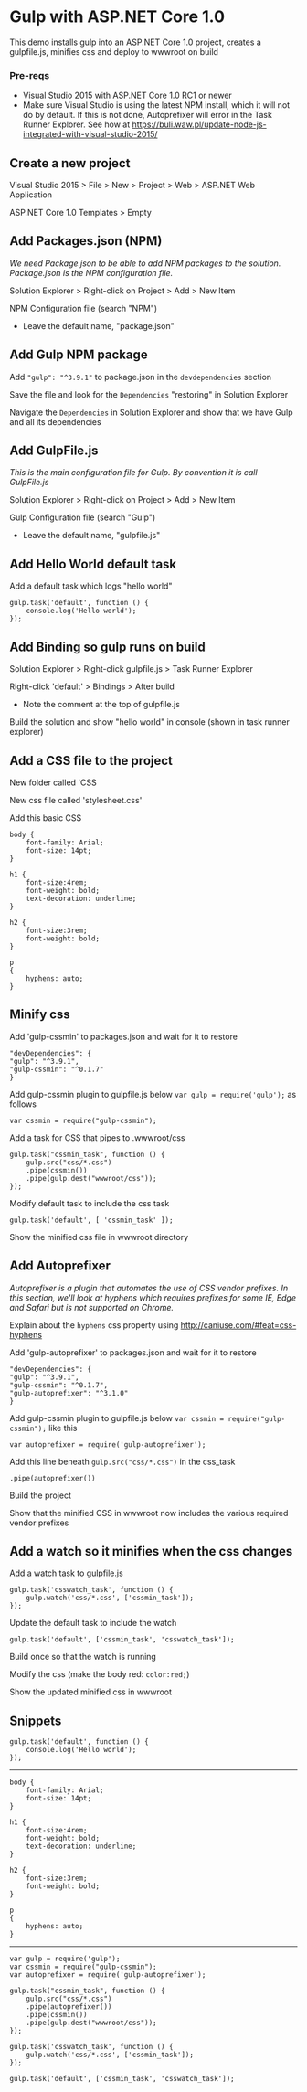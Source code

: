 
# Gulp with ASP.NET Core 1.0
This demo installs gulp into an ASP.NET Core 1.0 project, creates a gulpfile.js, minifies css and deploy to wwwroot on build

### Pre-reqs
* Visual Studio 2015 with ASP.NET Core 1.0 RC1 or newer
* Make sure Visual Studio is using the latest NPM install, which it will not do by default. If this is not done, Autoprefixer will error in the Task Runner Explorer. See how at https://buli.waw.pl/update-node-js-integrated-with-visual-studio-2015/

## Create a new project
Visual Studio 2015 > File > New > Project > Web > ASP.NET Web Application

ASP.NET Core 1.0 Templates > Empty

## Add Packages.json (NPM)
*We need Package.json to be able to add NPM packages to the solution. Package.json is the NPM configuration file.*

Solution Explorer > Right-click on Project > Add > New Item

NPM Configuration file (search "NPM")
* Leave the default name, "package.json"

## Add Gulp NPM package
Add `"gulp": "^3.9.1"` to package.json in the `devdependencies` section

Save the file and look for the `Dependencies` "restoring" in Solution Explorer

Navigate the `Dependencies` in Solution Explorer and show that we have Gulp and all its dependencies

## Add GulpFile.js
*This is the main configuration file for Gulp. By convention it is call GulpFile.js*

Solution Explorer > Right-click on Project > Add > New Item

Gulp Configuration file (search "Gulp")
* Leave the default name, "gulpfile.js"

## Add Hello World default task
Add a default task which logs "hello world"
```
gulp.task('default', function () {
    console.log('Hello world');
});
```

## Add Binding so gulp runs on build
Solution Explorer > Right-click gulpfile.js > Task Runner Explorer

Right-click 'default' > Bindings > After build
* Note the comment at the top of gulpfile.js

Build the solution and show "hello world" in console (shown in task runner explorer)

## Add a CSS file to the project
New folder called 'CSS

New css file called 'stylesheet.css'

Add this basic CSS

```
body {
    font-family: Arial;
    font-size: 14pt;
}

h1 {
    font-size:4rem;
    font-weight: bold;
    text-decoration: underline;
}

h2 {
    font-size:3rem;
    font-weight: bold;   
}

p
{
    hyphens: auto;
}
```

## Minify css
Add 'gulp-cssmin' to packages.json and wait for it to restore
```
"devDependencies": {
"gulp": "^3.9.1",
"gulp-cssmin": "^0.1.7"
}
```
	
Add gulp-cssmin plugin to gulpfile.js below `var gulp = require('gulp');` as follows
```
var cssmin = require("gulp-cssmin");
```
	
Add a task for CSS that pipes to .wwwroot/css
```
gulp.task("cssmin_task", function () {
    gulp.src("css/*.css")
    .pipe(cssmin())
    .pipe(gulp.dest("wwwroot/css"));
});
```
	
Modify default task to include the css task
```
gulp.task('default', [ 'cssmin_task' ]);
```
	
Show the minified css file in wwwroot directory

## Add Autoprefixer
*Autoprefixer is a plugin that automates the use of CSS vendor prefixes. In this section, we'll look at hyphens which requires prefixes for some IE, Edge and Safari but is not supported on Chrome.*

Explain about the `hyphens` css property using http://caniuse.com/#feat=css-hyphens

Add 'gulp-autoprefixer' to packages.json and wait for it to restore
```
"devDependencies": {
"gulp": "^3.9.1",
"gulp-cssmin": "^0.1.7",
"gulp-autoprefixer": "^3.1.0"
}
```
	
Add gulp-cssmin plugin to gulpfile.js below `var cssmin = require("gulp-cssmin");` like this
```
var autoprefixer = require('gulp-autoprefixer');
```

Add this line beneath `gulp.src("css/*.css")` in the css_task
```
.pipe(autoprefixer())
```

Build the project

Show that the minified CSS in wwwroot now includes the various required vendor prefixes

## Add a watch so it minifies when the css changes
Add a watch task to gulpfile.js
```
gulp.task('csswatch_task', function () {
    gulp.watch('css/*.css', ['cssmin_task']);
});
```
	
Update the default task to include the watch
```
gulp.task('default', ['cssmin_task', 'csswatch_task']);
```
	
Build once so that the watch is running

Modify the css (make the body red: `color:red;`)

Show the updated minified css in wwwroot

## Snippets
```
gulp.task('default', function () {
    console.log('Hello world');
});
```

***

```
body {
    font-family: Arial;
    font-size: 14pt;
}

h1 {
    font-size:4rem;
    font-weight: bold;
    text-decoration: underline;
}

h2 {
    font-size:3rem;
    font-weight: bold;   
}

p
{
    hyphens: auto;
}
```

***

```
var gulp = require('gulp');
var cssmin = require("gulp-cssmin");
var autoprefixer = require('gulp-autoprefixer');

gulp.task("cssmin_task", function () {
    gulp.src("css/*.css")
    .pipe(autoprefixer())
    .pipe(cssmin())
    .pipe(gulp.dest("wwwroot/css"));
});

gulp.task('csswatch_task', function () {
    gulp.watch('css/*.css', ['cssmin_task']);
});

gulp.task('default', ['cssmin_task', 'csswatch_task']);
```
